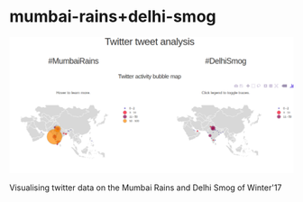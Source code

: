 # mumbai-rains+delhi-smog

<p align="center">
  <img src="twitter.png">
</p>

Visualising twitter data on the Mumbai Rains and Delhi Smog of Winter'17
